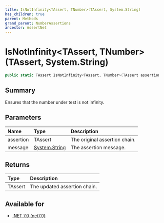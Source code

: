 ```yaml
---
title: IsNotInfinity<TAssert, TNumber>(TAssert, System.String)
has_children: true
parent: Methods
grand_parent: NumberAssertions
ancestor: AssertNet
---
```

# IsNotInfinity&lt;TAssert, TNumber&gt;(TAssert, System.String)

```csharp
public static TAssert IsNotInfinity<TAssert, TNumber>(TAssert assertion, System.String message);
```

## Summary
Ensures that the number under test is not infinity.

## Parameters
| Name      | Type                                                                        | Description                   |
|:----------|:----------------------------------------------------------------------------|:------------------------------|
| assertion | TAssert                                                                     | The original assertion chain. |
| message   | [System.String](https://learn.microsoft.com/en-us/dotnet/api/system.string) | The assertion message.        |


## Returns
| Type    | Description                  |
|:--------|:-----------------------------|
| TAssert | The updated assertion chain. |

## Available for
- [.NET 7.0 (net7.0)](https://versionsof.net/core/7.0/)
